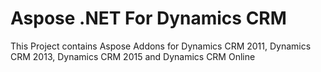 # Aspose .NET For Dynamics CRM
This Project contains Aspose Addons for Dynamics CRM 2011, Dynamics CRM 2013, Dynamics CRM 2015 and Dynamics CRM Online
